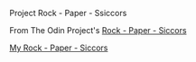 
Project Rock - Paper - Ssiccors

From The Odin Project's [Rock - Paper - Siccors](https://www.theodinproject.com/courses/web-development-101/lessons/rock-paper-scissors)


[My Rock - Paper - Siccors](https://rrg1459.github.io/rock-paper-scissors/)

